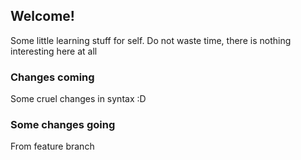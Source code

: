 ## Welcome!
Some little learning stuff for self.
Do not waste time, 
there is nothing interesting here at all
### Changes coming
Some cruel changes in syntax :D
### Some changes going
From feature branch